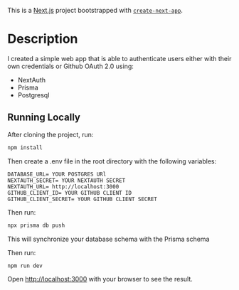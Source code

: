 This is a [Next.js](https://nextjs.org/) project bootstrapped with [`create-next-app`](https://github.com/vercel/next.js/tree/canary/packages/create-next-app).

# Description
I created a simple web app that is able to authenticate users either with their own credentials or Github OAuth 2.0 using:
* NextAuth
* Prisma
* Postgresql

## Running Locally

After cloning the project, run:
```bash
npm install
```

Then create a .env file in the root directory with the following variables:

```env
DATABASE_URL= YOUR POSTGRES URl
NEXTAUTH_SECRET= YOUR NEXTAUTH SECRET
NEXTAUTH_URL= http://localhost:3000
GITHUB_CLIENT_ID= YOUR GITHUB CLIENT ID
GITHUB_CLIENT_SECRET= YOUR GITHUB CLIENT SECRET
```

Then run:
```bash
npx prisma db push
```

This will synchronize your database schema with the Prisma schema

Then run:
```bash
npm run dev 
```

Open [http://localhost:3000](http://localhost:3000) with your browser to see the result.
